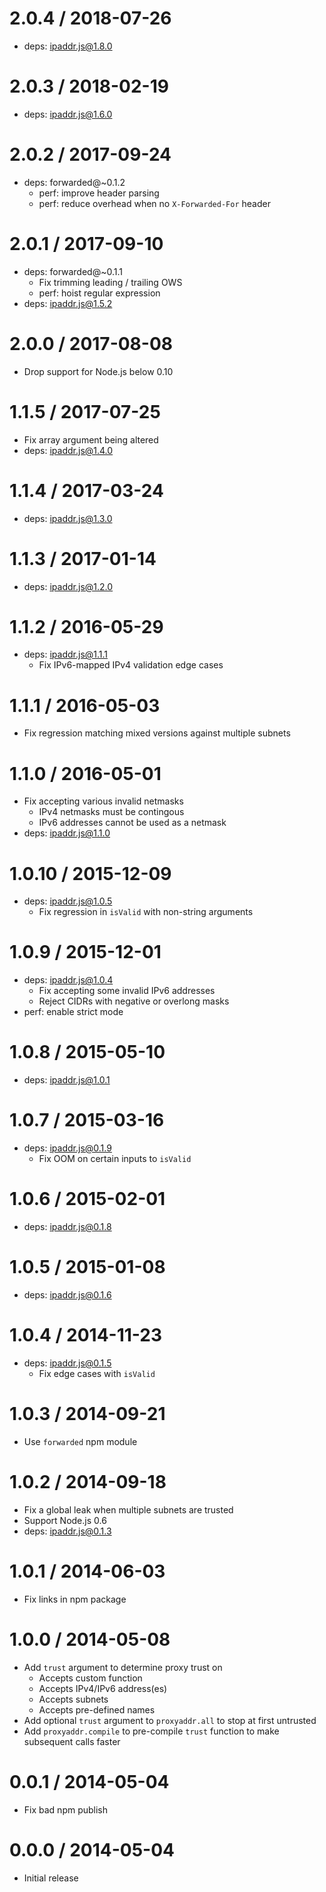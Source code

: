 2.0.4 / 2018-07-26
==================

  * deps: ipaddr.js@1.8.0

2.0.3 / 2018-02-19
==================

  * deps: ipaddr.js@1.6.0

2.0.2 / 2017-09-24
==================

  * deps: forwarded@~0.1.2
    - perf: improve header parsing
    - perf: reduce overhead when no `X-Forwarded-For` header

2.0.1 / 2017-09-10
==================

  * deps: forwarded@~0.1.1
    - Fix trimming leading / trailing OWS
    - perf: hoist regular expression
  * deps: ipaddr.js@1.5.2

2.0.0 / 2017-08-08
==================

  * Drop support for Node.js below 0.10

1.1.5 / 2017-07-25
==================

  * Fix array argument being altered
  * deps: ipaddr.js@1.4.0

1.1.4 / 2017-03-24
==================

  * deps: ipaddr.js@1.3.0

1.1.3 / 2017-01-14
==================

  * deps: ipaddr.js@1.2.0

1.1.2 / 2016-05-29
==================

  * deps: ipaddr.js@1.1.1
    - Fix IPv6-mapped IPv4 validation edge cases

1.1.1 / 2016-05-03
==================

  * Fix regression matching mixed versions against multiple subnets

1.1.0 / 2016-05-01
==================

  * Fix accepting various invalid netmasks
    - IPv4 netmasks must be contingous
    - IPv6 addresses cannot be used as a netmask
  * deps: ipaddr.js@1.1.0

1.0.10 / 2015-12-09
===================

  * deps: ipaddr.js@1.0.5
    - Fix regression in `isValid` with non-string arguments

1.0.9 / 2015-12-01
==================

  * deps: ipaddr.js@1.0.4
    - Fix accepting some invalid IPv6 addresses
    - Reject CIDRs with negative or overlong masks
  * perf: enable strict mode

1.0.8 / 2015-05-10
==================

  * deps: ipaddr.js@1.0.1

1.0.7 / 2015-03-16
==================

  * deps: ipaddr.js@0.1.9
    - Fix OOM on certain inputs to `isValid`

1.0.6 / 2015-02-01
==================

  * deps: ipaddr.js@0.1.8

1.0.5 / 2015-01-08
==================

  * deps: ipaddr.js@0.1.6

1.0.4 / 2014-11-23
==================

  * deps: ipaddr.js@0.1.5
    - Fix edge cases with `isValid`

1.0.3 / 2014-09-21
==================

  * Use `forwarded` npm module

1.0.2 / 2014-09-18
==================

  * Fix a global leak when multiple subnets are trusted
  * Support Node.js 0.6
  * deps: ipaddr.js@0.1.3

1.0.1 / 2014-06-03
==================

  * Fix links in npm package

1.0.0 / 2014-05-08
==================

  * Add `trust` argument to determine proxy trust on
    * Accepts custom function
    * Accepts IPv4/IPv6 address(es)
    * Accepts subnets
    * Accepts pre-defined names
  * Add optional `trust` argument to `proxyaddr.all` to
    stop at first untrusted
  * Add `proxyaddr.compile` to pre-compile `trust` function
    to make subsequent calls faster

0.0.1 / 2014-05-04
==================

  * Fix bad npm publish

0.0.0 / 2014-05-04
==================

  * Initial release
